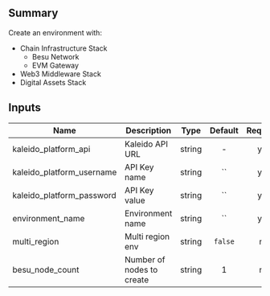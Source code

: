 ## Summary

Create an environment with:

* Chain Infrastructure Stack 
    - Besu Network 
    - EVM Gateway
* Web3 Middleware Stack
* Digital Assets Stack

## Inputs

| Name | Description | Type | Default | Required |
|------|-------------|:----:|:-----:|:-----:|
| kaleido_platform_api | Kaleido API URL | string | - | yes |
| kaleido_platform_username | API Key name | string | `` | yes |
| kaleido_platform_password | API Key value | string | `` | yes |
| environment_name | Environment name | string | `` | yes |
| multi_region | Multi region env | string | `false` | no |
| besu_node_count | Number of nodes to create | string | 1 | no |

